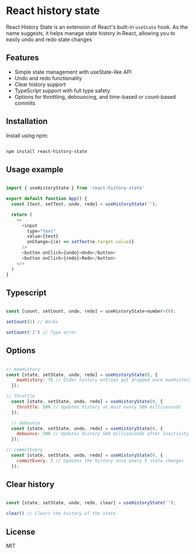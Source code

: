 # React history state

React History State is an extension of React's built-in `useState` hook. As the name suggests, it helps manage state history in React, allowing you to easily undo and redo state changes



## Features

- Simple state management with useState-like API
- Undo and redo functionality
- Clear history support
- TypeScript support with full type safety
- Options for throttling, debouncing, and time-based or count-based commits


## Installation
Install using npm:

```bash

npm install react-history-state

```



## Usage example

```js

import { useHistoryState } from 'react-history-state'

export default function App() {
  const [text, setText, undo, redo] = useHistoryState('');

  return (
    <>
      <input
        type="text"
        value={text}
        onChange={(e) => setText(e.target.value)}
      />
      <button onClick={undo}>Undo</button>
      <button onClick={redo}>Redo</button>
    </>
  )
}

```


## Typescript

```js

const [count, setCount, undo, redo] = useHistoryState<number>(0);

setCount(1) // Works

setCount('2') // Type error

```



## Options

```js

// maxHistory
const [state, setState, undo, redo] = useHistoryState(0, {
    maxHistory: 75 // Older history entries get dropped once maxHistory is reached.
  });

// throttle
  const [state, setState, undo, redo] = useHistoryState(0, {
    throttle: 500 // Updates history at most every 500 milliseconds
  });

  // debounce
  const [state, setState, undo, redo] = useHistoryState(0, {
    debounce: 500 // Updates history 500 milliseconds after inactivity
  });

// commitEvery
  const [state, setState, undo, redo] = useHistoryState(0, {
    commitEvery: 5 // Updates the history once every 5 state changes
  });

```

## Clear history

```js

const [state, setState, undo, redo, clear] = useHistoryState('');

clear() // Clears the history of the state

```

## License

MIT
